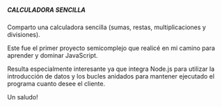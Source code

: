##### CALCULADORA SENCILLA

Comparto una calculadora sencilla (sumas, restas, multiplicaciones y divisiones).

Este fue el primer proyecto semicomplejo que realicé en mi camino para aprender y dominar JavaScript.

Resulta especialmente interesante ya que integra Node.js para utilizar la introducción de datos y los bucles anidados para mantener ejecutado el programa cuanto desee el cliente.

Un saludo!
